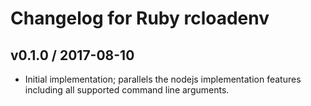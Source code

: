 # Changelog for Ruby rcloadenv

## v0.1.0 / 2017-08-10

*   Initial implementation; parallels the nodejs implementation features
    including all supported command line arguments.
